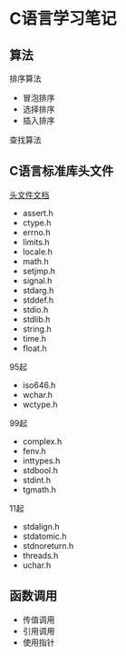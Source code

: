 # C语言学习笔记

## 算法

排序算法
- 冒泡排序
- 选择排序
- 插入排序

查找算法




## C语言标准库头文件

[头文件文档](https://zh.cppreference.com/w/c/header)

- assert.h
- ctype.h
- errno.h
- limits.h
- locale.h
- math.h
- setjmp.h
- signal.h
- stdarg.h
- stddef.h
- stdio.h
- stdlib.h
- string.h
- time.h
- float.h

95起

- iso646.h
- wchar.h
- wctype.h

99起

- complex.h
- fenv.h
- inttypes.h
- stdbool.h
- stdint.h
- tgmath.h

11起

- stdalign.h
- stdatomic.h
- stdnoreturn.h
- threads.h
- uchar.h

## 函数调用

- 传值调用
- 引用调用
- 使用指针




